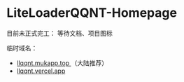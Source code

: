 # LiteLoaderQQNT-Homepage

目前未正式完工：
等待文档、项目图标

临时域名：
- <a href="https://llqqnt.mukapp.top/" target="_blank"> llqqnt.mukapp.top </a>（大陆推荐）
- <a href="https://llqqnt.vercel.app/" target="_blank"> llqqnt.vercel.app </a>